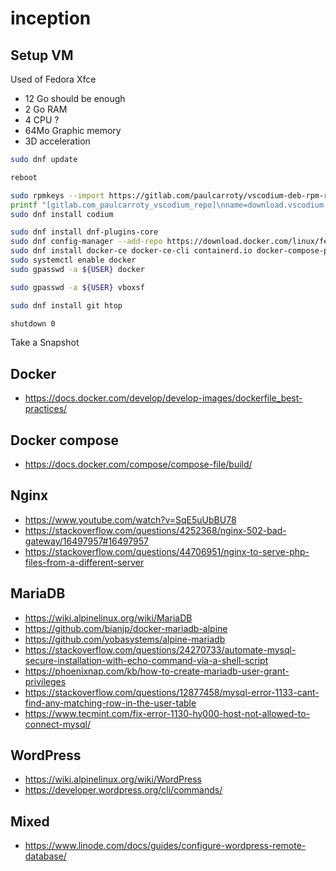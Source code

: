 # inception

## Setup VM

Used of Fedora Xfce

- 12 Go should be enough
- 2 Go RAM
- 4 CPU ?
- 64Mo Graphic memory
- 3D acceleration

```bash
sudo dnf update

reboot

sudo rpmkeys --import https://gitlab.com/paulcarroty/vscodium-deb-rpm-repo/-/raw/master/pub.gpg
printf "[gitlab.com_paulcarroty_vscodium_repo]\nname=download.vscodium.com\nbaseurl=https://download.vscodium.com/rpms/\nenabled=1\ngpgcheck=1\nrepo_gpgcheck=1\ngpgkey=https://gitlab.com/paulcarroty/vscodium-deb-rpm-repo/-/raw/master/pub.gpg\nmetadata_expire=1h" | sudo tee -a /etc/yum.repos.d/vscodium.repo
sudo dnf install codium

sudo dnf install dnf-plugins-core
sudo dnf config-manager --add-repo https://download.docker.com/linux/fedora/docker-ce.repo
sudo dnf install docker-ce docker-ce-cli containerd.io docker-compose-plugin
sudo systemctl enable docker
sudo gpasswd -a ${USER} docker

sudo gpasswd -a ${USER} vboxsf

sudo dnf install git htop

shutdown 0
```

Take a Snapshot

## Docker

- https://docs.docker.com/develop/develop-images/dockerfile_best-practices/

## Docker compose

- https://docs.docker.com/compose/compose-file/build/

## Nginx

- https://www.youtube.com/watch?v=SqE5uUbBU78
- https://stackoverflow.com/questions/4252368/nginx-502-bad-gateway/16497957#16497957
- https://stackoverflow.com/questions/44706951/nginx-to-serve-php-files-from-a-different-server

## MariaDB

- https://wiki.alpinelinux.org/wiki/MariaDB
- https://github.com/bianjp/docker-mariadb-alpine
- https://github.com/yobasystems/alpine-mariadb
- https://stackoverflow.com/questions/24270733/automate-mysql-secure-installation-with-echo-command-via-a-shell-script
- https://phoenixnap.com/kb/how-to-create-mariadb-user-grant-privileges
- https://stackoverflow.com/questions/12877458/mysql-error-1133-cant-find-any-matching-row-in-the-user-table
- https://www.tecmint.com/fix-error-1130-hy000-host-not-allowed-to-connect-mysql/

## WordPress

- https://wiki.alpinelinux.org/wiki/WordPress
- https://developer.wordpress.org/cli/commands/

## Mixed

- https://www.linode.com/docs/guides/configure-wordpress-remote-database/
